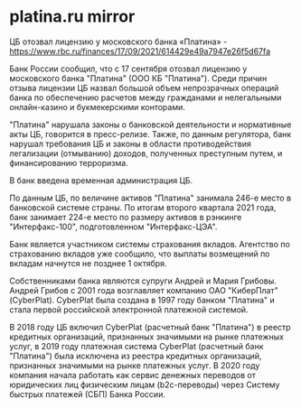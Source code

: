# platina.ru mirror
ЦБ отозвал лицензию у московского банка «Платина» - https://www.rbc.ru/finances/17/09/2021/614429e49a7947e26f5d67fa

Банк России сообщил, что с 17 сентября отозвал лицензию у московского банка "Платина" (ООО КБ "Платина"). Среди причин отзыва лицензии ЦБ назвал большой объем непрозрачных операций банка по обеспечению расчетов между гражданами и нелегальными онлайн-казино и букмекерскими конторами.

"Платина" нарушала законы о банковской деятельности и нормативные акты ЦБ, говорится в пресс-релизе. Также, по данным регулятора, банк нарушал требования ЦБ и законы в области противодействия легализации (отмыванию) доходов, полученных преступным путем, и финансированию терроризма.

В банк введена временная администрация ЦБ.

По данным ЦБ, по величине активов "Платина" занимала 246-е место в банковской системе страны. По итогам второго квартала 2021 года, банк занимает 224-е место по размеру активов в рэнкинге "Интерфакс-100", подготовленном "Интерфакс-ЦЭА".

Банк является участником системы страхования вкладов. Агентство по страхованию вкладов уже сообщило, что выплаты возмещений по вкладам начнутся не позднее 1 октября.

Собственниками банка являются супруги Андрей и Мария Грибовы. Андрей Грибов с 2001 года возглавляет компанию ОАО "КиберПлат" (CyberPlat). CyberPlat была создана в 1997 году банком "Платина" и стала первой российской электронной платежной сиcтемой.

В 2018 году ЦБ включил CyberPlat (расчетный банк "Платина") в реестр кредитных организаций, признанных значимыми на рынке платежных услуг, в 2019 году платежная система CyberPlat (расчетный банк "Платина") была исключена из реестра кредитных организаций, признанных значимыми на рынке платежных услуг. В 2020 году компания начала работать как сервис денежных переводов от юридических лиц физическим лицам (b2c-переводы) через Систему быстрых платежей (СБП) Банка России.
